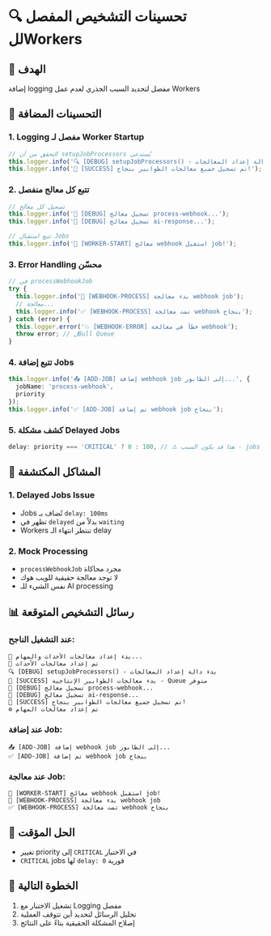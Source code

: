 # 🔍 تحسينات التشخيص المفصل للWorkers

## 🎯 الهدف
إضافة logging مفصل لتحديد السبب الجذري لعدم عمل Workers

## 🔧 التحسينات المضافة

### 1. Logging مفصل لـ Worker Startup
```typescript
// التحقق من أن setupJobProcessors يُستدعى
this.logger.info('🔍 [DEBUG] setupJobProcessors() - بدء دالة إعداد المعالجات');
this.logger.info('🎯 [SUCCESS] تم تسجيل جميع معالجات الطوابير بنجاح!');
```

### 2. تتبع كل معالج منفصل
```typescript
// تسجيل كل معالج
this.logger.info('🔧 [DEBUG] تسجيل معالج process-webhook...');
this.logger.info('🔧 [DEBUG] تسجيل معالج ai-response...');

// تتبع استقبال Jobs
this.logger.info('🎯 [WORKER-START] معالج webhook استقبل job!');
```

### 3. Error Handling محسّن
```typescript
// في processWebhookJob
try {
  this.logger.info('🔄 [WEBHOOK-PROCESS] بدء معالجة webhook job');
  // معالجة...
  this.logger.info('✅ [WEBHOOK-PROCESS] تمت معالجة webhook بنجاح');
} catch (error) {
  this.logger.error('💥 [WEBHOOK-ERROR] خطأ في معالجة webhook');
  throw error; // لBull Queue
}
```

### 4. تتبع إضافة Jobs
```typescript
this.logger.info('📤 [ADD-JOB] إضافة webhook job إلى الطابور...', {
  jobName: 'process-webhook',
  priority
});
this.logger.info('✅ [ADD-JOB] تم إضافة webhook job بنجاح');
```

### 5. كشف مشكلة Delayed Jobs
```typescript
delay: priority === 'CRITICAL' ? 0 : 100, // ⚠️ هذا قد يكون السبب - jobs تبدأ delayed!
```

## 🎯 المشاكل المكتشفة

### 1. **Delayed Jobs Issue**
- Jobs تُضاف بـ `delay: 100ms`
- تظهر في `delayed` بدلاً من `waiting` 
- Workers تنتظر انتهاء الـ delay

### 2. **Mock Processing**
- `processWebhookJob` مجرد محاكاة
- لا توجد معالجة حقيقية للويب هوك
- نفس الشيء للـ AI processing

## 📊 رسائل التشخيص المتوقعة

### عند التشغيل الناجح:
```
🔧 بدء إعداد معالجات الأحداث والمهام...
📡 تم إعداد معالجات الأحداث
🔍 [DEBUG] setupJobProcessors() - بدء دالة إعداد المعالجات
🚀 [SUCCESS] بدء معالجات الطوابير الإنتاجية - Queue متوفر
🔧 [DEBUG] تسجيل معالج process-webhook...
🔧 [DEBUG] تسجيل معالج ai-response...
🎯 [SUCCESS] تم تسجيل جميع معالجات الطوابير بنجاح!
⚙️ تم إعداد معالجات المهام
```

### عند إضافة Job:
```
📤 [ADD-JOB] إضافة webhook job إلى الطابور...
✅ [ADD-JOB] تم إضافة webhook job بنجاح
```

### عند معالجة Job:
```
🎯 [WORKER-START] معالج webhook استقبل job!
🔄 [WEBHOOK-PROCESS] بدء معالجة webhook job
✅ [WEBHOOK-PROCESS] تمت معالجة webhook بنجاح
```

## 🔧 الحل المؤقت
- تغيير priority إلى `CRITICAL` في الاختبار
- `CRITICAL` jobs لها `delay: 0` فورية

## 🎯 الخطوة التالية
1. تشغيل الاختبار مع Logging مفصل
2. تحليل الرسائل لتحديد أين تتوقف العملية
3. إصلاح المشكلة الحقيقية بناءً على النتائج
